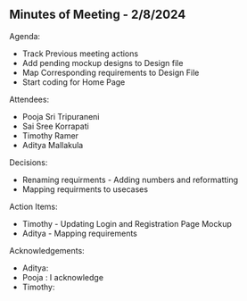 
## Minutes of Meeting - 2/8/2024

 Agenda:
  
  * Track Previous meeting actions
  * Add pending mockup designs to Design file
  * Map Corresponding requirements to Design File
  * Start coding for Home Page
    
 Attendees:
  
  * Pooja Sri Tripuraneni
  * Sai Sree Korrapati
  * Timothy Ramer
  * Aditya Mallakula

 Decisions:

  * Renaming requirments - Adding numbers and reformatting
  * Mapping requirments to usecases

 Action Items:

  * Timothy - Updating Login and Registration Page Mockup
  * Aditya  - Mapping requirements

 Acknowledgements:
  
  * Aditya: 
  * Pooja : I acknowledge
  * Timothy: 
